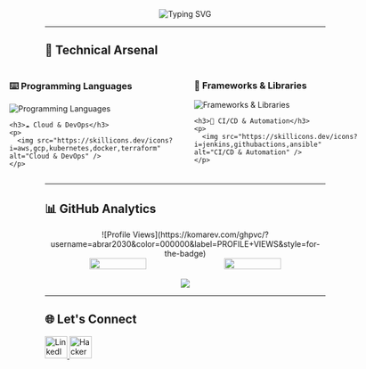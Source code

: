 <div align="center">
  <img src="https://readme-typing-svg.herokuapp.com?font=Fira+Code&size=26&duration=4000&pause=1000&color=000000&center=true&vCenter=true&width=300&lines=I'm+Abrar+Ahmed" alt="Typing SVG" />
</div>

---

## 🔧 Technical Arsenal

<div style="display: flex; justify-content: center; gap: 2rem;">
  <!-- Left Column: Programming Languages & Cloud DevOps -->
  <div style="flex: 1; min-width: 300px; text-align: left;">
    <h3>⌨️ Programming Languages</h3>
    <p>
      <img src="https://skillicons.dev/icons?i=java,python,js,ts" alt="Programming Languages" />
    </p>
    
    <h3>☁️ Cloud & DevOps</h3>
    <p>
      <img src="https://skillicons.dev/icons?i=aws,gcp,kubernetes,docker,terraform" alt="Cloud & DevOps" />
    </p>
  </div>

  <!-- Right Column: Frameworks & Libraries & CI/CD -->
  <div style="flex: 1; min-width: 300px; text-align: left;">
    <h3>🧩 Frameworks & Libraries</h3>
    <p>
      <img src="https://skillicons.dev/icons?i=spring,dotnet,angular,react" alt="Frameworks & Libraries" />
    </p>
    
    <h3>🚀 CI/CD & Automation</h3>
    <p>
      <img src="https://skillicons.dev/icons?i=jenkins,githubactions,ansible" alt="CI/CD & Automation" />
    </p>
  </div>
</div>

---

## 📊 GitHub Analytics

<div align="center">
  ![Profile Views](https://komarev.com/ghpvc/?username=abrar2030&color=000000&label=PROFILE+VIEWS&style=for-the-badge)
  <br>
  <div style="display: flex; gap: 1rem; justify-content: center;">
    <img width="45%" src="https://github-readme-stats.vercel.app/api?username=abrar2030&show_icons=true&theme=nightowl&count_private=true&include_all_commits=true&hide_border=true" />
    <img width="45%" src="https://github-readme-stats.vercel.app/api/top-langs/?username=abrar2030&layout=compact&theme=nightowl&hide_border=true&langs_count=8" />
  </div>
  <br>
  <img src="https://github-readme-streak-stats.herokuapp.com/?user=abrar2030&theme=nightowl&hide_border=true" />
  <br>
</div>

---

## 🌐 Let's Connect

<p align="left">
  <a href="https://linkedin.com/in/abrar2030" target="_blank">
    <img src="https://skillicons.dev/icons?i=linkedin" alt="LinkedIn" height="40" />
  </a>
  <a href="https://www.hackerrank.com/abrar2030" target="_blank">
    <img src="https://skillicons.dev/icons?i=hackerrank" alt="HackerRank" height="40" />
  </a>
</p>
